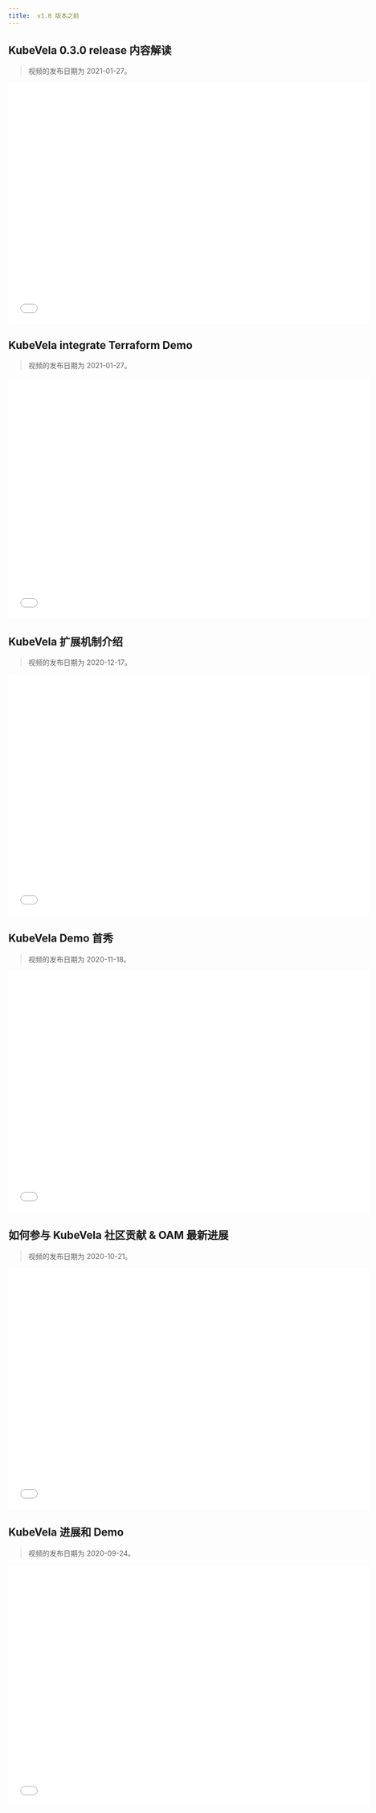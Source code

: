```yaml
---
title:  v1.0 版本之前
---
```


## KubeVela 0.3.0 release 内容解读

> 视频的发布日期为 2021-01-27。

<iframe height="480" width="720" src="//player.bilibili.com/player.html?aid=628783081&bvid=BV1ft4y1z7qK&cid=288332786&page=1&high_quality=1" scrolling="no" border="0" frameborder="no" framespacing="0" allowfullscreen="true"> </iframe>

## KubeVela integrate Terraform Demo

> 视频的发布日期为 2021-01-27。

<iframe height="480" width="720" src="//player.bilibili.com/player.html?aid=586151828&bvid=BV16z4y167St&cid=281765718&page=1&high_quality=1" scrolling="no" border="0" frameborder="no" framespacing="0" allowfullscreen="true"> </iframe>

## KubeVela 扩展机制介绍

> 视频的发布日期为 2020-12-17。

<iframe height="480" width="720" src="//player.bilibili.com/player.html?aid=970670966&bvid=BV1Ap4y167ka&cid=267584690&page=1&high_quality=1" scrolling="no" border="0" frameborder="no" framespacing="0" allowfullscreen="true"> </iframe>

## KubeVela Demo 首秀

> 视频的发布日期为 2020-11-18。

<iframe height="480" width="720" src="//player.bilibili.com/player.html?aid=330273746&bvid=BV1wA41177vR&cid=257332802&page=1&high_quality=1" scrolling="no" border="0" frameborder="no" framespacing="0" allowfullscreen="true"> </iframe>

## 如何参与 KubeVela 社区贡献 & OAM 最新进展

> 视频的发布日期为 2020-10-21。

<iframe height="480" width="720" src="//player.bilibili.com/player.html?aid=457596358&bvid=BV1j5411L78J&cid=247934729&page=1&high_quality=1" scrolling="no" border="0" frameborder="no" framespacing="0" allowfullscreen="true"> </iframe>

## KubeVela 进展和 Demo

> 视频的发布日期为 2020-09-24。

<iframe height="480" width="720" src="//player.bilibili.com/player.html?aid=627191295&bvid=BV1nt4y1q7zM&cid=238550448&page=1&high_quality=1" scrolling="no" border="0" frameborder="no" framespacing="0" allowfullscreen="true"> </iframe>